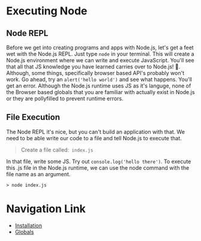 # Executing Node
## Node REPL
Before we get into creating programs and apps with Node.js, let's get a feet wet with the Node.js REPL. Just type `node` in your terminal. This will create a Node.js environment where we can write and execute JavaScript. You'll see that all that JS knowledge you have learned carries over to Node.js! 💯. Although, some things, specifically browser based API's probably won't work. Go ahead, try an `alert('hello world')` and see what happens. You'll get an error. Although the Node.js runtime uses JS as it's languge, none of the Browser based globals that you are familiar with actually exist in Node.js or they are pollyfilled to prevent runtime errors.

## File Execution
The Node REPL it's nice, but you can't build an application with that. We need to be able write our code to a file and tell Node.js to execute that.

> Create a file called:` index.js`

In that file, write some JS. Try out `console.log('hello there')`. To execute this .js file in the Node.js runtime, we can use the node command with the file name as an argument.

```node
> node index.js
```

# Navigation Link
- [Installation](./installation.md)
- [Globals](./globals.md)
